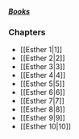 ##### *[Books](--Bible--.md)*

### Chapters
- [[Esther 1|1]]
- [[Esther 2|2]]
- [[Esther 3|3]]
- [[Esther 4|4]]
- [[Esther 5|5]]
- [[Esther 6|6]]
- [[Esther 7|7]]
- [[Esther 8|8]]
- [[Esther 9|9]]
- [[Esther 10|10]]
